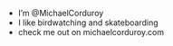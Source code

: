 - I’m @MichaelCorduroy
- I like birdwatching and skateboarding
- check me out on michaelcorduroy.com
